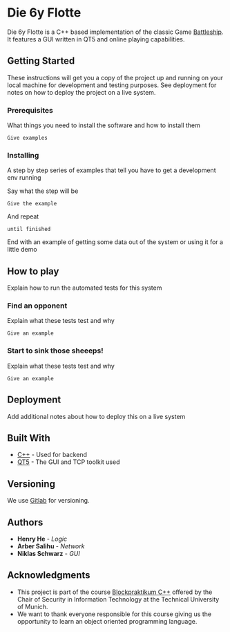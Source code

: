 # Die 6y Flotte

Die 6y Flotte is a C++ based implementation of the classic Game [Battleship](https://de.wikipedia.org/wiki/Schiffe_versenken). It features a GUI written in QT5 and online playing capabilities.


## Getting Started

These instructions will get you a copy of the project up and running on your local machine for development and testing purposes. See deployment for notes on how to deploy the project on a live system.

### Prerequisites

What things you need to install the software and how to install them

```
Give examples
```

### Installing

A step by step series of examples that tell you have to get a development env running

Say what the step will be

```
Give the example
```

And repeat

```
until finished
```

End with an example of getting some data out of the system or using it for a little demo

## How to play

Explain how to run the automated tests for this system

### Find an opponent

Explain what these tests test and why

```
Give an example
```

### Start to sink those sheeeps!

Explain what these tests test and why

```
Give an example
```

## Deployment

Add additional notes about how to deploy this on a live system

## Built With

* [C++](http://www.dropwizard.io/1.0.2/docs/) - Used for backend
* [QT5](https://www.qt.io/) - The GUI and TCP toolkit used


## Versioning

We use [Gitlab](https://gitlab.com/) for versioning.

## Authors

* **Henry He** - *Logic*
* **Arber Salihu** - *Network*
* **Niklas Schwarz** - *GUI*


## Acknowledgments

* This project is part of the course [Blockpraktikum C++](https://www.sec.ei.tum.de/lehrveranstaltungen/blockpraktikum-c/) offered by the Chair of Security in Information Technology at the Technical University of Munich.
* We want to thank everyone responsible for this course giving us the opportunity to learn an object oriented programming language.
